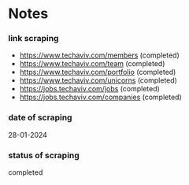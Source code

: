 # Notes

### link scraping
- https://www.techaviv.com/members (completed)
- https://www.techaviv.com/team (completed)
- https://www.techaviv.com/portfolio (completed)
- https://www.techaviv.com/unicorns (completed)
- https://jobs.techaviv.com/jobs (completed)
- https://jobs.techaviv.com/companies (completed)

### date of scraping
28-01-2024

### status of scraping
completed
